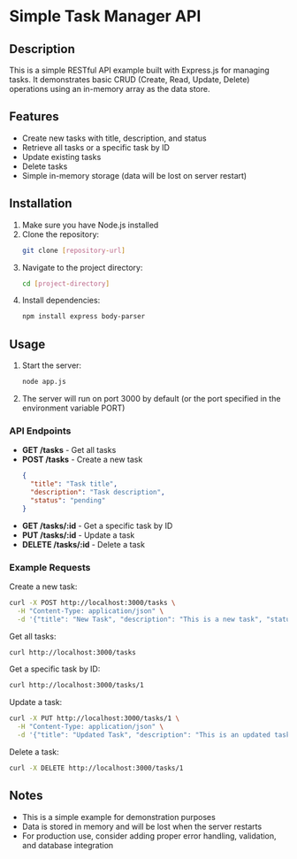 # Simple Task Manager API

## Description
This is a simple RESTful API example built with Express.js for managing tasks. It demonstrates basic CRUD (Create, Read, Update, Delete) operations using an in-memory array as the data store.

## Features
- Create new tasks with title, description, and status
- Retrieve all tasks or a specific task by ID
- Update existing tasks
- Delete tasks
- Simple in-memory storage (data will be lost on server restart)

## Installation
1. Make sure you have Node.js installed
2. Clone the repository:
   ```bash
   git clone [repository-url]
   ```
3. Navigate to the project directory:
   ```bash
   cd [project-directory]
   ```
4. Install dependencies:
   ```bash
   npm install express body-parser
   ```

## Usage
1. Start the server:
   ```bash
   node app.js
   ```
2. The server will run on port 3000 by default (or the port specified in the environment variable PORT)

### API Endpoints
- **GET /tasks** - Get all tasks
- **POST /tasks** - Create a new task
  ```json
  {
    "title": "Task title",
    "description": "Task description",
    "status": "pending"
  }
  ```
- **GET /tasks/:id** - Get a specific task by ID
- **PUT /tasks/:id** - Update a task
- **DELETE /tasks/:id** - Delete a task

### Example Requests
Create a new task:
```bash
curl -X POST http://localhost:3000/tasks \
  -H "Content-Type: application/json" \
  -d '{"title": "New Task", "description": "This is a new task", "status": "pending"}'
```
Get all tasks:
```bash
curl http://localhost:3000/tasks
```
Get a specific task by ID:
```bash
curl http://localhost:3000/tasks/1
```
Update a task:
```bash
curl -X PUT http://localhost:3000/tasks/1 \
  -H "Content-Type: application/json" \
  -d '{"title": "Updated Task", "description": "This is an updated task", "status": "completed"}'
```
Delete a task:
```bash
curl -X DELETE http://localhost:3000/tasks/1
```

## Notes
- This is a simple example for demonstration purposes
- Data is stored in memory and will be lost when the server restarts
- For production use, consider adding proper error handling, validation, and database integration
